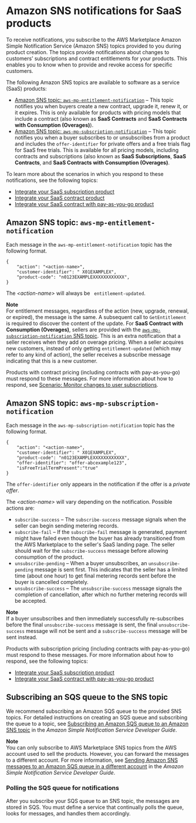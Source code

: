 # Amazon SNS notifications for SaaS products<a name="saas-notification"></a>

To receive notifications, you subscribe to the AWS Marketplace Amazon Simple Notification Service \(Amazon SNS\) topics provided to you during product creation\. The topics provide notifications about changes to customers’ subscriptions and contract entitlements for your products\. This enables you to know when to provide and revoke access for specific customers\. 

The following Amazon SNS topics are available to software as a service \(SaaS\) products:
+ [Amazon SNS topic: `aws-mp-entitlement-notification`](#saas-sns-message-body) – This topic notifies you when buyers create a new contract, upgrade it, renew it, or it expires\. This is only available for products with pricing models that include a contract \(also known as **SaaS Contracts** and **SaaS Contracts with Consumption \(Overages\)**\)\.
+ [Amazon SNS topic: `aws-mp-subscription-notification`](#saas-sns-subscription-message-body) – This topic notifies you when a buyer subscribes to or unsubscribes from a product and includes the `offer-identifier` for private offers and a free trials flag for SaaS free trials\. This is available for all pricing models, including contracts and subscriptions \(also known as **SaaS Subscriptions**, **SaaS Contracts**, and **SaaS Contracts with Consumption \(Overages\)**\.

To learn more about the scenarios in which you respond to these notifications, see the following topics:
+ [Integrate your SaaS subscription product](saas-integrate-subscription.md)
+ [Integrate your SaaS contract product](saas-integrate-contract.md)
+ [Integrate your SaaS contract with pay\-as\-you\-go product](saas-integrate-contract-with-pay.md)

## Amazon SNS topic: `aws-mp-entitlement-notification`<a name="saas-sns-message-body"></a>

Each message in the `aws-mp-entitlement-notification` topic has the following format\.

```
{
    "action": "<action-name>",
    "customer-identifier": " X01EXAMPLEX",
    "product-code": "n0123EXAMPLEXXXXXXXXXXXX",
}
```

The *<action\-name>* will always be ` entitlement-updated`\. 

**Note**  
For entitlement messages, regardless of the action \(new, upgrade, renewal, or expired\), the message is the same\. A subsequent call to `GetEntitlement` is required to discover the content of the update\.
For **SaaS Contract with Consumption \(Overages\)**, sellers are provided with the [`aws-mp-subscription-notification` SNS topic](#saas-sns-subscription-message-body)\. This is an extra notification that a seller receives when they add on overage pricing\. When a seller acquires new customers, instead of only getting `entitlement-updated` \(which may refer to any kind of action\), the seller receives a subscribe message indicating that this is a new customer\.

Products with contract pricing \(including contracts with pay\-as\-you\-go\) must respond to these messages\. For more information about how to respond, see [Scenario: Monitor changes to user subscriptions](saas-integrate-contract.md#saas-contract-monitor-changes)\.

## Amazon SNS topic: `aws-mp-subscription-notification`<a name="saas-sns-subscription-message-body"></a>

Each message in the `aws-mp-subscription-notification` topic has the following format\.

```
{
    "action": "<action-name>",
    "customer-identifier": " X01EXAMPLEX",
    "product-code": "n0123EXAMPLEXXXXXXXXXXXX",
    "offer-identifier": "offer-abcexample123",
    "isFreeTrialTermPresent":"true"
}
```

The `offer-identifier` only appears in the notification if the offer is a *private offer*\.

The *<action\-name>* will vary depending on the notification\. Possible actions are:
+ `subscribe-success` – The `subscribe-success` message signals when the seller can begin sending metering records\.
+ `subscribe-fail` – If the `subscribe-fail` message is generated, payment might have failed even though the buyer has already transitioned from the AWS Marketplace to the seller's SaaS landing page\. The seller should wait for the `subscribe-success` message before allowing consumption of the product\.
+ `unsubscribe-pending` – When a buyer unsubscribes, an `unsubscribe-pending` message is sent first\. This indicates that the seller has a limited time \(about one hour\) to get final metering records sent before the buyer is cancelled completely\. 
+ `unsubscribe-success` – The `unsubscribe-success` message signals the completion of cancellation, after which no further metering records will be accepted\.

**Note**  
If a buyer unsubscribes and then immediately successfully re\-subscribes before the final `unsubscribe-success` message is sent, the final `unsubscribe-success` message will not be sent and a `subscribe-success` message will be sent instead\. 

Products with subscription pricing \(including contracts with pay\-as\-you\-go\) must respond to these messages\. For more information about how to respond, see the following topics:
+ [Integrate your SaaS subscription product](saas-integrate-subscription.md)
+ [Integrate your SaaS contract with pay\-as\-you\-go product](saas-integrate-contract-with-pay.md)

## Subscribing an SQS queue to the SNS topic<a name="subscribing-an-sqs-queue-to-the-sns-topic"></a>

 We recommend subscribing an Amazon SQS queue to the provided SNS topics\. For detailed instructions on creating an SQS queue and subscribing the queue to a topic, see [ Subscribing an Amazon SQS queue to an Amazon SNS topic](https://docs.aws.amazon.com/sns/latest/dg/subscribe-sqs-queue-to-sns-topic.html) in the *Amazon Simple Notification Service Developer Guide*\.

**Note**  
You can only subscribe to AWS Marketplace SNS topics from the AWS account used to sell the products\. However, you can forward the messages to a different account\. For more information, see [Sending Amazon SNS messages to an Amazon SQS queue in a different account](https://docs.aws.amazon.com/sns/latest/dg/sns-send-message-to-sqs-cross-account.html) in the *Amazon Simple Notification Service Developer Guide*\.

### Polling the SQS queue for notifications<a name="polling-the-sqs-for-notifications"></a>

After you subscribe your SQS queue to an SNS topic, the messages are stored in SQS\. You must define a service that continually polls the queue, looks for messages, and handles them accordingly\.